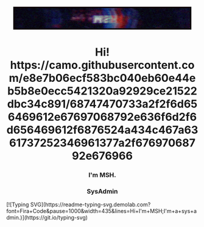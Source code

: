 <p align="center">
<img src="https://github.com/msh-8/msh-8/blob/main/images/msh-8_banner_arc.gif"></p>
<!--![Anurag's GitHub stats](https://github-readme-stats.vercel.app/api?username=msh-8&show_icons=true&bg_color=00000000) -->
<h1 align="center"> Hi! https://camo.githubusercontent.com/e8e7b06ecf583bc040eb60e44eb5b8e0ecc5421320a92929ce21522dbc34c891/68747470733a2f2f6d656469612e67697068792e636f6d2f6d656469612f6876524a434c467a6361737252346961377a2f67697068792e676966</h1>
<h3 align="center"> I'm MSH.</h3>
<h3 align="center"> SysAdmin</h3>
[![Typing SVG](https://readme-typing-svg.demolab.com?font=Fira+Code&pause=1000&width=435&lines=Hi+I'm+MSH;I'm+a+sys+admin.)](https://git.io/typing-svg)



<!--
**msh-8/msh-8** is a ✨ _special_ ✨ repository because its `README.md` (this file) appears on your GitHub profile.
Here are some ideas to get you started:

- 🔭 I’m currently working on ...
- 🌱 I’m currently learning ...
- 👯 I’m looking to collaborate on ...
- 🤔 I’m looking for help with ...
- 💬 Ask me about ...
- 📫 How to reach me: ...
- 😄 Pronouns: ...
- ⚡ Fun fact: ...
-->
